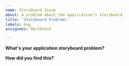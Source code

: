 ```yaml
---
name: Storyboard Issue
about: A problem about the application's storyboard.
title: 'Storyboard Problem:'
labels: bug
assignees: Mar10Josh

---
```


**What's your application storyboard problem?**

**How did you find this?**
